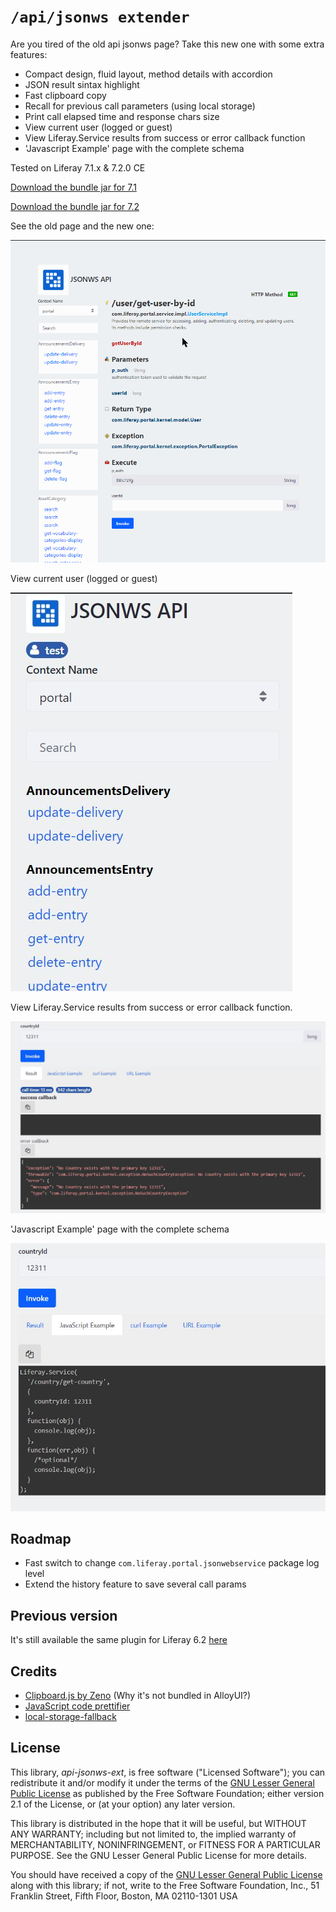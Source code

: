 # `/api/jsonws extender`

Are you tired of the old api jsonws page? Take this new one with some extra features:

* Compact design, fluid layout, method details with accordion
* JSON result sintax highlight
* Fast clipboard copy
* Recall for previous call parameters (using local storage)
* Print call elapsed time and response chars size
* View current user (logged or guest)
* View Liferay.Service results from success or error callback function
* 'Javascript Example' page with the complete schema

Tested on Liferay 7.1.x & 7.2.0 CE

[Download the bundle jar for 7.1](https://github.com/baxtheman/api-jsonws-ext/releases/download/7.1.0.5/it.baxtheman.liferay.apijsonwsext-7.1.0.5.jar)

[Download the bundle jar for 7.2](https://github.com/baxtheman/api-jsonws-ext/releases/download/7.2.0.5/it.baxtheman.liferay.apijsonwsext-7.2.0.5.jar)

See the old page and the new one:

![Old to new](/doc/new.gif)

View current user (logged or guest)

![user](/doc/user.jpg)

View Liferay.Service results from success or error callback function.

![success error](/doc/success-error.jpg)

'Javascript Example' page with the complete schema

![api](/doc/api-sample.jpg)

## Roadmap

* Fast switch to change `com.liferay.portal.jsonwebservice` package log level
* Extend the history feature to save several call params

## Previous version

It's still available the same plugin for Liferay 6.2 [here](https://github.com/baxtheman/mqtt-liferay-plugins/tree/master/base-services-portlet)

## Credits

* [Clipboard.js by Zeno](https://github.com/zenorocha/clipboard.js/) (Why it's not bundled in AlloyUI?)
* [JavaScript code prettifier](https://github.com/google/code-prettify)
* [local-storage-fallback](https://www.npmjs.com/package/local-storage-fallback)

License
-------

This library, *api-jsonws-ext*, is free software ("Licensed Software"); you can
redistribute it and/or modify it under the terms of the [GNU Lesser General
Public License](http://www.gnu.org/licenses/lgpl-2.1.html) as published by the
Free Software Foundation; either version 2.1 of the License, or (at your
option) any later version.

This library is distributed in the hope that it will be useful, but WITHOUT ANY
WARRANTY; including but not limited to, the implied warranty of MERCHANTABILITY,
NONINFRINGEMENT, or FITNESS FOR A PARTICULAR PURPOSE. See the GNU Lesser General
Public License for more details.

You should have received a copy of the [GNU Lesser General Public
License](http://www.gnu.org/licenses/lgpl-2.1.html) along with this library; if
not, write to the Free Software Foundation, Inc., 51 Franklin Street, Fifth
Floor, Boston, MA 02110-1301 USA
